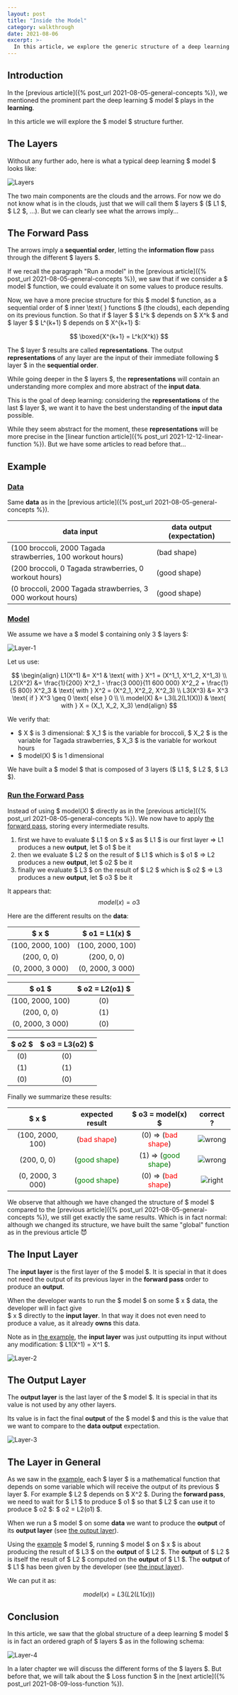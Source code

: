 ```yaml
---
layout: post
title: "Inside the Model"
category: walkthrough
date: 2021-08-06
excerpt: >-
  In this article, we explore the generic structure of a deep learning model.
---
```


## Introduction

In the [previous article]({% post_url 2021-08-05-general-concepts %}), we mentioned the prominent part the 
deep learning $ model $ plays in the **learning**. 

In this article we will explore the $ model $ structure further. 

## The Layers

Without any further ado, here is what a typical deep learning $ model $ looks like: 

![Layers](/_assets/images/model/Layers.png)

The two main components are the clouds and the arrows. For now we do not know what is in the clouds, just that we 
will call them $ layers $ ($ L1 $, $ L2 $, ...).
But we can clearly see what the arrows imply... 

## The Forward Pass 

The arrows imply a **sequential order**, letting the **information flow** pass through the different $ layers $. 

If we recall the paragraph "Run a model" in the 
[previous article]({% post_url 2021-08-05-general-concepts %}), we saw that if we consider a $ model $ function, 
we could evaluate it on some values to produce results. 

Now, we have a more precise structure for this $ model $ function, as a sequential order of 
$ inner \text{ } functions $ (the clouds), 
each depending on its previous function. So that if $ layer $ $ L^k $ depends on $ X^k $ and $ layer $ $ L^{k+1} $ 
depends on $ X^{k+1} $:

$$ 
\boxed{X^{k+1} = L^k(X^k)}
$$

The $ layer $ results are called **representations**. 
The output **representations** of any layer are the input of their immediate following $ layer $ 
in the **sequential order**.

While going deeper in the $ layers $, the **representations** will contain an understanding more complex and 
more abstract of the **input data**. 

This is the goal of deep learning: considering the **representations** of the last $ layer $, we want it to have 
the best understanding of the **input data** possible.

While they seem abstract for the moment, these **representations** will be more precise in the 
[linear function article]({% post_url 2021-12-12-linear-function %}). But we have some articles to read before that...

## Example

### <span style="text-decoration:underline"> Data </span>

Same **data** as in the [previous article]({% post_url 2021-08-05-general-concepts %}).

| data input | data output (expectation) |
| ---------------- | ----- |
| (100 broccoli, 2000 Tagada strawberries, 100 workout hours) | (bad shape)  |
| (200 broccoli,  0 Tagada strawberries, 0 workout hours)     | (good shape) |
| (0 broccoli, 2000 Tagada strawberries, 3 000 workout hours) | (good shape) |

### <span style="text-decoration:underline"> Model </span> 

We assume we have a $ model $ containing only 3 $ layers $: 

![Layer-1](/_assets/images/model/Layer-1.png)

Let us use: 

$$
\begin{align}
    L1(X^1)  &= X^1 & \text{ with } X^1 = (X^1_1, X^1_2, X^1_3) \\
    L2(X^2)  &= \frac{1}{200} X^2_1 - \frac{3 000}{11 600 000}  X^2_2 + 
        \frac{1}{5 800} X^2_3 & \text{ with } X^2 = (X^2_1, X^2_2, X^2_3) \\
    L3(X^3)  &= X^3 \text{ if } X^3 \geq 0 \text{ else } 0 \\ \\
    model(X) &= L3(L2(L1(X))) & \text{ with } X = (X_1, X_2, X_3) 
\end{align}
$$

We verify that:
- $ X $ is 3 dimensional: $ X_1 $ is the variable for broccoli, $ X_2 $ is the variable for Tagada strawberries, 
$ X_3 $ is the variable for workout hours
- $ model(X) $ is 1 dimensional

We have built a $ model $ that is composed of 3 layers ($ L1 $, $ L2 $, $ L3 $).

### <span style="text-decoration:underline"> Run the Forward Pass </span>

Instead of using $ model(X) $ directly as in the [previous article]({% post_url 2021-08-05-general-concepts %}).
We now have to apply [the forward pass](#the-forward-pass), storing every intermediate results.

1. first we have to evaluate $ L1 $ on $ x $ as $ L1 $ is our first layer => L1 produces a new **output**, 
let $ o1 $ be it
2. then we evaluate $ L2 $ on the result of $ L1 $ which is $ o1 $ => L2 produces a new **output**, 
let $ o2 $ be it
3. finally we evaluate $ L3 $ on the result of $ L2 $ which is $ o2 $ => L3 produces a new **output**, 
let $ o3 $ be it

It appears that: 
$$ 
model(x) = o3 
$$

Here are the different results on the **data**:

| $ x $              | $ o1 = L1(x) $   |
| :----------------: | :--------------: |
| (100, 2000, 100)   | (100, 2000, 100) |
| (200,  0, 0)       | (200,  0, 0)     |
| (0, 2000, 3 000)   | (0, 2000, 3 000) |

| $ o1 $             | $ o2 = L2(o1) $ |
| :----------------: | :-------------: |
| (100, 2000, 100)   | (0)             |
| (200,  0, 0)       | (1)             |
| (0, 2000, 3 000)   | (0)             |

| $ o2 $ | $ o3 = L3(o2) $ |
| :----: | :-------------: |
| (0)    | (0)             |
| (1)    | (1)             |
| (0)    | (0)             |

Finally we summarize these results:

| $ x $ | expected result | $ o3 = model(x) $ | correct ? |
| :----------------: | :-----: | :----: | :---: |
| (100, 2000, 100) | (<span style="color:red">bad shape</span>)    | (0) => (<span style="color:red">bad shape</span>)    | ![wrong](/_assets/images/general/right.png) |
| (200,  0, 0)     | (<span style="color:green">good shape</span>) | (1) => (<span style="color:green">good shape</span>) | ![wrong](/_assets/images/general/right.png) |
| (0, 2000, 3 000) | (<span style="color:green">good shape</span>) | (0) => (<span style="color:red">bad shape</span>)    | ![right](/_assets/images/general/wrong.png) |

We observe that although we have changed the structure of $ model $ compared to the
[previous article]({% post_url 2021-08-05-general-concepts %}), we still get exactly the same results. 
Which is in fact normal: although we changed its structure, we have built the same "global" function as in the 
previous article :smiling_imp:

## The Input Layer

The **input layer** is the first layer of the $ model $. It is special in that it does not need the 
output of its previous layer in the **forward pass** order to produce an **output**.

When the developer wants to run the $ model $ on some $ x $ data, the developer will in fact give  
$ x $ directly to the **input layer**. In that way it does not even need to produce a value, 
as it already **owns** this data.

Note as in [the example](#example), the **input layer** was just outputting its input without any modification: 
$ L1(X^1) = X^1 $.

![Layer-2](/_assets/images/model/Layer-2.png)

## The Output Layer 

The **output layer** is the last layer of the $ model $. It is special in that its value is not used 
by any other layers. 

Its value is in fact the final **output** of the $ model $ and this is the value that we want to compare 
to the **data output** expectation. 

![Layer-3](/_assets/images/model/Layer-3.png)

## The Layer in General

As we saw in the [example](#example), each $ layer $ is a mathematical function that depends on 
some variable which will receive the output of its previous $ layer $. 
For example $ L2 $ depends on $ X^2 $. During the **forward pass**, we need to wait for $ L1 $ to 
 produce $ o1 $ so that $ L2 $ can use it to produce $ o2 $: $ o2 = L2(o1) $.

When we run a $ model $ on some **data** we want to produce the **output** of its **output layer** 
(see [the output layer](#the-output-layer)). 

Using the [example](#example) $ model $, running $ model $ on $ x $ is about producing the 
result of $ L3 $ on the **output** of $ L2 $. The **output** of $ L2 $ is itself the result of 
$ L2 $ computed on the **output** of $ L1 $. The **output** of $ L1 $ has been given by the 
developer (see [the input layer](#the-input-layer)).

We can put it as: 

$$ 
model(x) = L3(L2(L1(x))) 
$$

## Conclusion

In this article, we saw that the global structure of a deep learning $ model $ is in fact an ordered graph 
of $ layers $ as in the following schema: 

![Layer-4](/_assets/images/model/Layer-4.png)

In a later chapter we will discuss the different forms of the $ layers $. But before that, we will talk about the 
$ Loss function $ in the [next article]({% post_url 2021-08-09-loss-function %}).
